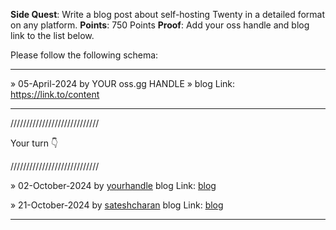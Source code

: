 **Side Quest**: Write a blog post about self-hosting Twenty in a detailed format on any platform.
**Points**: 750 Points
**Proof**: Add your oss handle and blog link to the list below.

Please follow the following schema:

---

» 05-April-2024 by YOUR oss.gg HANDLE » blog Link: https://link.to/content

---

////////////////////////////

Your turn 👇

////////////////////////////

» 02-October-2024 by [yourhandle](https://oss.gg/yourhandle) blog Link: [blog](https://twenty.com/)

» 21-October-2024 by [sateshcharan](https://oss.gg/sateshcharan) blog Link: [blog](https://dev.to/sateshcharan/streamlined-self-hosting-with-twenty-crm-1-click-docker-compose-setup-188o)

---
